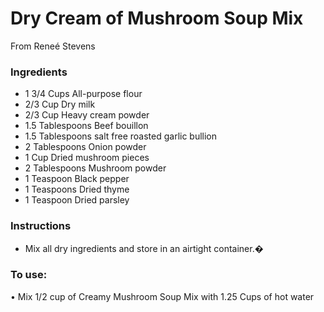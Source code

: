 # Dry Cream of Mushroom Soup Mix

From Reneé Stevens

### Ingredients
* 1 3/4 Cups All-purpose flour
* 2/3 Cup Dry milk
* 2/3 Cup Heavy cream powder
* 1.5 Tablespoons Beef bouillon
* 1.5 Tablespoons salt free roasted garlic bullion
* 2 Tablespoons Onion powder
* 1 Cup Dried mushroom pieces
* 2 Tablespoons Mushroom powder
* 1 Teaspoon Black pepper
* 1 Teaspoons Dried thyme
* 1 Teaspoon Dried parsley

### Instructions
* Mix all dry ingredients and store in an airtight container.�

### To use:
• Mix 1/2 cup of Creamy Mushroom Soup Mix with 1.25 Cups of hot water
